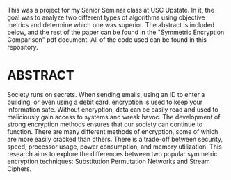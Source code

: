 This was a project for my Senior Seminar class at USC Upstate. In it, the goal was to analyze two different types of algorithms using objective metrics and determine which one was superior. The abstract is included below, and the rest of the paper can be found in the "Symmetric Encryption Comparison" pdf document. All of the code used can be found in this repository.

# ABSTRACT
Society runs on secrets. When sending emails, using an ID to enter a building, or even using a debit card, encryption is used to keep your information safe. Without encryption, data can be easily read and used to maliciously gain access to systems and wreak havoc. The development of strong encryption methods ensures that our society can continue to function. 
There are many different methods of encryption, some of which are more easily cracked than others. There is a trade-off between security, speed, processor usage, power consumption, and memory utilization. 
This research aims to explore the differences between two popular symmetric encryption techniques: Substitution Permutation Networks and Stream Ciphers.
